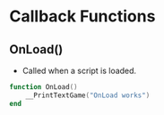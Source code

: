 # Callback Functions

## OnLoad()

* Called when a script is loaded.

> 

``` lua
function OnLoad()
    __PrintTextGame("OnLoad works")
end
```

